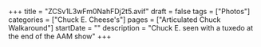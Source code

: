 +++
title = "ZCSv1L3wFm0NahFDj2t5.avif"
draft = false
tags = ["Photos"]
categories = ["Chuck E. Cheese's"]
pages = ["Articulated Chuck Walkaround"]
startDate = ""
description = "Chuck E. seen with a tuxedo at the end of the AAM show"
+++
